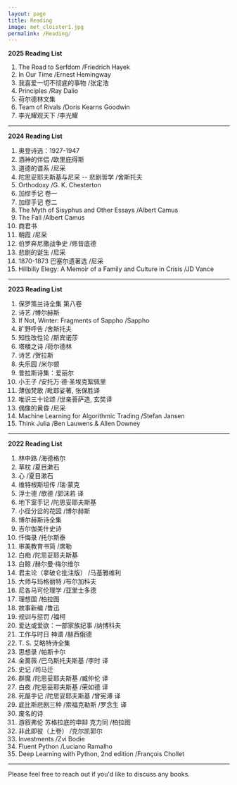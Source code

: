 ```yaml
---
layout: page
title: Reading
image: met_cloister1.jpg
permalink: /Reading/
---
```

**2025 Reading List**

1. The Road to Serfdom /Friedrich Hayek
2. In Our Time /Ernest Hemingway
3. 我喜爱一切不彻底的事物 /张定浩
4. Principles /Ray Dalio
5. 荷尔德林文集
6. Team of Rivals /Doris Kearns Goodwin
7. 李光耀观天下 /李光耀

****

**2024 Reading List**

1. 奥登诗选：1927-1947
2. 酒神的伴侣 /欧里庇得斯
3. 道德的谱系 /尼采
4. 陀思妥耶夫斯基与尼采 -- 悲剧哲学 /舍斯托夫
5. Orthodoxy /G. K. Chesterton
6. 加缪手记 卷一
7. 加缪手记 卷二     
8. The Myth of Sisyphus and Other Essays /Albert Camus
9. The Fall /Albert Camus
10. 商君书
11. 朝霞 /尼采    
12. 伯罗奔尼撒战争史 /修昔底德
13. 悲剧的诞生 /尼采
14. 1870-1873 巴塞尔遗著选 /尼采
15. Hillbilly Elegy: A Memoir of a Family and Culture in Crisis /JD Vance 

****

**2023 Reading List**

1. 保罗策兰诗全集 第八卷
2. 诗艺 /博尔赫斯
3. If Not, Winter: Fragments of Sappho /Sappho
4. 旷野呼告 /舍斯托夫
5. 知性改性论 /斯宾诺莎
6. 塔楼之诗 /荷尔德林
7. 诗艺 /贺拉斯
8. 失乐园 /米尔顿
9. 普拉斯诗集：爱丽尔
10. 小王子 /安托万·德·圣埃克絮佩里
11. 薄伽梵歌 /毗耶娑著, 张保胜译
12. 唯识三十论颂 /世亲菩萨造, 玄奘译
13. 偶像的黄昏 /尼采
14. Machine Learning for Algorithmic Trading /Stefan Jansen
15. Think Julia /Ben Lauwens & Allen Downey


****
**2022 Reading List**

1. 林中路 /海德格尔
2. 草枕 /夏目漱石
3. 心 /夏目漱石
4. 维特根斯坦传 /瑞·蒙克 
5. 浮士德 /歌德 /郭沫若 译
6. 地下室手记 /陀思妥耶夫斯基
7. 小径分岔的花园 /博尔赫斯
8. 博尔赫斯诗全集
9. 吉尔伽美什史诗    
10. 忏悔录 /托尔斯泰
11. 审美教育书简 /席勒
12. 白痴 /陀思妥耶夫斯基
13. 白鲸 /赫尔曼·梅尔维尔
14. 君主论（拿破仑批注版） /马基雅维利
15. 大师与玛格丽特 /布尔加科夫
16. 尼各马可伦理学 /亚里士多德
17. 理想国 /柏拉图
18. 故事新编 /鲁迅
19. 规训与惩罚 /福柯
20. 爱达或爱欲：一部家族纪事 /纳博科夫
21. 工作与时日 神谱 /赫西俄德
22. T. S. 艾略特诗全集
23. 思想录 /帕斯卡尔
24. 金蔷薇 /巴乌斯托夫斯基 /李时 译
25. 史记 /司马迁
26. 群魔 /陀思妥耶夫斯基 /臧仲伦 译
27. 白夜 /陀思妥耶夫斯基 /荣如德 译
28. 死屋手记 /陀思妥耶夫斯基 /曾宪溥 译
29. 底比斯悲剧三种 /索福克勒斯 /罗念生 译
30. 废名的诗
31. 游叙弗伦 苏格拉底的申辩 克力同 /柏拉图
32. 非此即彼（上卷） /克尔凯郭尔
33. Investments /Zvi Bodie
34. Fluent Python /Luciano Ramalho
35. Deep Learning with Python, 2nd edition /François Chollet

   

****

Please feel free to reach out if you'd like to discuss any books.

